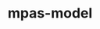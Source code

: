 ---
title: "mpas-model"
layout: cache
categories: [package, develop-2024-12-22]
meta: {"versions": ["7.3"], "compilers": ["gcc@=12.4.0", "gcc@=7.3.1"], "oss": ["amzn2"], "platforms": ["linux"], "targets": ["aarch64", "neoverse_v1", "x86_64_v3"], "stacks": ["aws-isc", "aws-isc-aarch64", "aws-pcluster-neoverse_v1", "root"], "num_specs": 3, "num_specs_by_stack": {"root": 3, "aws-isc-aarch64": 1, "aws-pcluster-neoverse_v1": 1, "aws-isc": 1}}
spec_details: [{"hash": "2522vraofp27qvyisziplnpz2gmhclrb", "compiler": "gcc@=7.3.1", "versions": ["7.3"], "os": "amzn2", "platform": "linux", "target": "aarch64", "variants": ["build_system=makefile", "make_target=none", "precision=double"], "stacks": ["root", "aws-isc-aarch64"], "size": "-", "tarball": "https://binaries.spack.io/develop-2024-12-22/build_cache/linux-amzn2-aarch64/gcc-7.3.1/mpas-model-7.3/linux-amzn2-aarch64-gcc-7.3.1-mpas-model-7.3-2522vraofp27qvyisziplnpz2gmhclrb.spack"}, {"hash": "gbddps3bau46dkfkmvqjyi4r2cf2qvvc", "compiler": "gcc@=12.4.0", "versions": ["7.3"], "os": "amzn2", "platform": "linux", "target": "neoverse_v1", "variants": ["build_system=makefile", "make_target=none", "precision=single"], "stacks": ["root", "aws-pcluster-neoverse_v1"], "size": "-", "tarball": "https://binaries.spack.io/develop-2024-12-22/build_cache/linux-amzn2-neoverse_v1/gcc-12.4.0/mpas-model-7.3/linux-amzn2-neoverse_v1-gcc-12.4.0-mpas-model-7.3-gbddps3bau46dkfkmvqjyi4r2cf2qvvc.spack"}, {"hash": "odjndo7blyh3k6nrglbavujqu5ut52pj", "compiler": "gcc@=7.3.1", "versions": ["7.3"], "os": "amzn2", "platform": "linux", "target": "x86_64_v3", "variants": ["build_system=makefile", "make_target=none", "precision=double"], "stacks": ["aws-isc", "root"], "size": "-", "tarball": "https://binaries.spack.io/develop-2024-12-22/build_cache/linux-amzn2-x86_64_v3/gcc-7.3.1/mpas-model-7.3/linux-amzn2-x86_64_v3-gcc-7.3.1-mpas-model-7.3-odjndo7blyh3k6nrglbavujqu5ut52pj.spack"}]
---